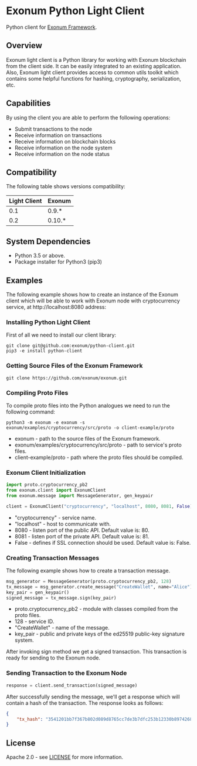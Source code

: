 # Exonum Python Light Client

Python client for [Exonum Framework][exonum].

## Overview

Exonum light client is a Python library for working with Exonum blockchain 
from the client side. It can be easily integrated to an existing 
application. Also, Exonum light client provides access to common utils 
toolkit which contains some helpful functions for hashing, cryptography,
serialization, etc.

## Capabilities
By using the client you are able to perform the following operations:

- Submit transactions to the node
- Receive information on transactions
- Receive information on blockchain blocks
- Receive information on the node system
- Receive information on the node status 

## Compatibility
The following table shows versions compatibility:  

| Light Client | Exonum |
|--------------|--------|
| 0.1          | 0.9.*  |
| 0.2          | 0.10.* |

## System Dependencies

- Python 3.5 or above.
- Package installer for Python3 (pip3) 

## Examples

The following example shows how to create an instance of the Exonum client
which will be able to work with Exonum node with
cryptocurrency service, at http://localhost:8080
address:

### Installing Python Light Client

First of all we need to install our client library:

```shell
git clone git@github.com:exonum/python-client.git
pip3 -e install python-client
```

### Getting Source Files of the Exonum Framework

```shell
git clone https://github.com/exonum/exonum.git
```

### Compiling Proto Files

To compile proto files into the Python analogues we need to run the
following command:

```shell
python3 -m exonum -e exonum -s exonum/examples/cryptocurrency/src/proto -o client-example/proto
```
- exonum - path to the source files of the Exonum framework.
- exonum/examples/cryptocurrency/src/proto - path to service's proto files.
- client-example/proto - path where the proto files should be compiled.

### Exonum Client Initialization
```python
import proto.cryptocurrency_pb2
from exonum.client import ExonumClient
from exonum.message import MessageGenerator, gen_keypair

client = ExonumClient("cryptocurrency", "localhost", 8080, 8081, False)
```
- "cryptocurrency" - service name.
- "localhost" - host to communicate with.
- 8080 - listen port of the public API. Default value is: 80.
- 8081 - listen port of the private API. Default value is: 81.
- False - defines if SSL connection should be used. Default value is: False.

### Creating Transaction Messages
The following example shows how to create a transaction message.

```python
msg_generator = MessageGenerator(proto.cryptocurrency_pb2, 128)
tx_message = msg_generator.create_message("CreateWallet", name="Alice")
key_pair = gen_keypair()
signed_message = tx_message.sign(key_pair)
```

- proto.cryptocurrency_pb2 - module with classes compiled from the proto
files.
- 128 - service ID.
- "CreateWallet" - name of the message.
- key_pair - public and private keys of the ed25519 public-key signature 
system.

After invoking sign method we get a signed transaction. 
This transaction is ready for sending to the Exonum node.

### Sending Transaction to the Exonum Node

```python
response = client.send_transaction(signed_message)
```

After successfully sending the message, we'll get a response which will
contain a hash of the transaction. The response looks as follows:

```json
{
    "tx_hash": "3541201bb7f367b802d089d8765cc7de3b7dfc253b12330b8974268572c54c01"
}
```

## License
Apache 2.0 - see [LICENSE](LICENSE) for more information.

[exonum]: https://github.com/exonum/exonum
[protoc]: https://developers.google.com/protocol-buffers/docs/reference/python-generated
